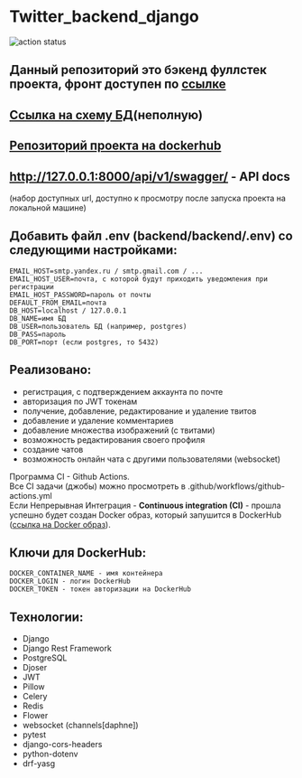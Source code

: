# Twitter_backend_django

![action status](https://github.com/Aizzzen/twitter_backend_django/actions/workflows/github-actions.yml/badge.svg)


## Данный репозиторий это бэкенд фуллстек проекта, фронт доступен по <a href="https://github.com/Aizzzen/twitter_frontend_react_ts">ссылке</a>
## <a href="https://lucid.app/lucidchart/164f361f-9f76-4375-bf24-557551398f2d/edit?invitationId=inv_50e356ce-5d36-4c81-9a5f-4df08f3e924f&page=0_0#">Ссылка на схему БД</a>(неполную)
## <a href="https://hub.docker.com/repository/docker/gadamurov/twitter_backend_django/general">Репозиторий проекта на dockerhub</a>

## http://127.0.0.1:8000/api/v1/swagger/ - API docs
(набор доступных url, доступно к просмотру после запуска проекта на локальной машине)

## Добавить файл .env (backend/backend/.env) со следующими настройками:
    EMAIL_HOST=smtp.yandex.ru / smtp.gmail.com / ...
    EMAIL_HOST_USER=почта, с которой будут приходить уведомления при регистрации
    EMAIL_HOST_PASSWORD=пароль от почты
    DEFAULT_FROM_EMAIL=почта
    DB_HOST=localhost / 127.0.0.1
    DB_NAME=имя БД
    DB_USER=пользователь БД (например, postgres)
    DB_PASS=пароль
    DB_PORT=порт (если postgres, то 5432)

## Реализовано:
- регистрация, с подтверждением аккаунта по почте
- авторизация по JWT токенам
- получение, добавление, редактирование и удаление твитов
- добавление и удаление комментариев
- добавление множества изображений (с твитами)
- возможность редактирования своего профиля
- создание чатов
- возможность онлайн чата с другими пользователями (websocket)


Программа CI - Github Actions. </br>
Все CI задачи (джобы) можно просмотреть в .github/workflows/github-actions.yml </br>
Если Непрерывная Интеграция - <b>Continuous integration (CI)</b> - прошла успешно
будет создан Docker образ, который запушится в DockerHub (<a href='https://hub.docker.com/repository/docker/gadamurov/twitter_backend_django/general'>ссылка на Docker образ</a>). </br> 

## Ключи для DockerHub:
    DOCKER_CONTAINER_NAME - имя контейнера
    DOCKER_LOGIN - логин DockerHub
    DOCKER_TOKEN - токен авторизации на DockerHub

## Технологии:
- Django
- Django Rest Framework
- PostgreSQL
- Djoser
- JWT
- Pillow
- Celery
- Redis
- Flower
- websocket (channels[daphne])
- pytest
- django-cors-headers
- python-dotenv
- drf-yasg
